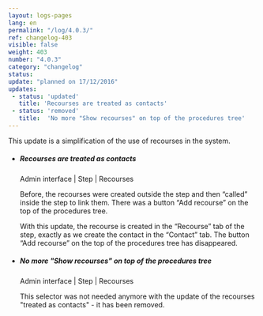 ```yaml
---
layout: logs-pages
lang: en
permalink: "/log/4.0.3/"
ref: changelog-403
visible: false
weight: 403
number: "4.0.3"
category: "changelog"
status: 
update: "planned on 17/12/2016"
updates:
 - status: 'updated'
   title: 'Recourses are treated as contacts'
 - status: 'removed'
   title:  'No more "Show recourses" on top of the procedures tree'
---
```


<p class="alert alert-warning">This update is a simplification of the use of recourses in the system.</p>
<ul class="list-view">
  <li>
    <h5>Recourses are treated as contacts</h5>
    <p class="meta-data">Admin interface | Step | Recourses</p>
    <p>Before, the recourses were created outside the step and then “called” inside the step to link them. There was a button “Add recourse” on the top of the procedures tree.</p>
    <p>With this update, the recourse is created in the “Recourse” tab of the step, exactly as we create the contact in the “Contact” tab. The button “Add recourse” on the top of the procedures tree has disappeared.</p>
  </li>  
  <li>
    <h5>No more "Show recourses" on top of the procedures tree</h5>
    <p class="meta-data">Admin interface | Step | Recourses</p>
    <p>This selector was not needed anymore with the update of the recourses "treated as contacts" - it has been removed.</p>
  </li>
</ul>
